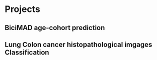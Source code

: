 # Projects

## BiciMAD age-cohort prediction

## Lung Colon cancer histopathological imgages Classification 
